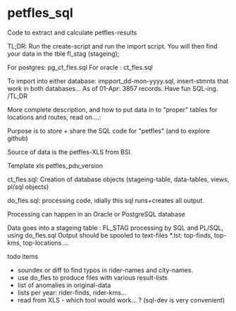 # petfles_sql

Code to extract and calculate petfles-results

TL;DR: 
Run the create-script and run the import script.
You will then find your data in the tble fl_stag (stageing);

For postgres: pg_ct_fles.sql
For oracle  : ct_fles.sql

To import into either database: impport_dd-mon-yyyy.sql, 
insert-stmnts that work in both databases...
As of 01-Apr: 3857 records.
Have fun SQL-ing.
/TL;DR


More complete description, 
and how to put data in to "proper" tables for locations and routes, 
read on....:

Purpose is to store + share the SQL code for "petfles"
(and to explore github)

Source of data is the petfles-XLS from BSI.

Template xls petfles_pdv_version<n>

ct_fles.sql: Creation of database objects (stageing-table, data-tables, views, pl/sql objects)

do_fles.sql: processing code, idially this sql runs+creates all output.

Processing can happen in an Oracle or PostgreSQL database

Data goes into a stageing table : FL_STAG
processing by SQL and PL/SQL, using do_fles.sql
Output should be spooled to text-files *.lst: top-finds, top-kms, top-locations....

todo items
 - soundex or diff to find typos in rider-names and city-names.
 - use do_fles to  produce files with various result-lists
 - list of anomalies in original-data
 - lists per year: rider-finds, rider-kms...
 - read from XLS - which tool would work... ? (sql-dev is very convenient) 

